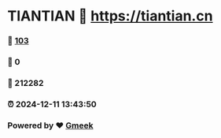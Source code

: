 # TIANTIAN :link: https://tiantian.cn 
### :page_facing_up: [103](https://tiantian.cn/tag.html) 
### :speech_balloon: 0 
### :hibiscus: 212282 
### :alarm_clock: 2024-12-11 13:43:50 
### Powered by :heart: [Gmeek](https://github.com/Meekdai/Gmeek)
